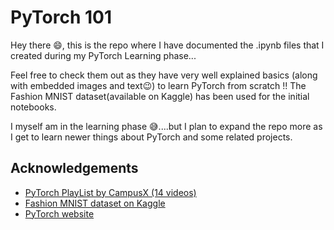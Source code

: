 
# PyTorch 101

Hey there 😄, this is the repo where I have documented the .ipynb files that I created during my PyTorch Learning phase...

Feel free to check them out as they have very well explained basics (along with embedded images and text😉) to learn PyTorch from scratch !!   The Fashion MNIST dataset(available on Kaggle) has been used for the initial notebooks.

I myself am in the learning phase 😅....but I plan to expand the repo more as I get to learn newer things about PyTorch and some related projects.


## Acknowledgements

- [PyTorch PlayList by CampusX (14 videos)](https://www.youtube.com/playlist?list=PLKnIA16_Rmvboy8bmDCjwNHgTaYH2puK7)
- [Fashion MNIST dataset on Kaggle](https://www.kaggle.com/datasets/zalando-research/fashionmnist)
- [PyTorch website](https://pytorch.org/) 

